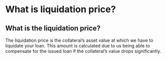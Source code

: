 # What is liquidation price?

## What is the liquidation price?

The liquidation price is the collateral’s asset value at which we have to liquidate your loan. This amount is calculated due to us being able to compensate for the issued loan if the collateral’s value drops significantly.&#x20;
